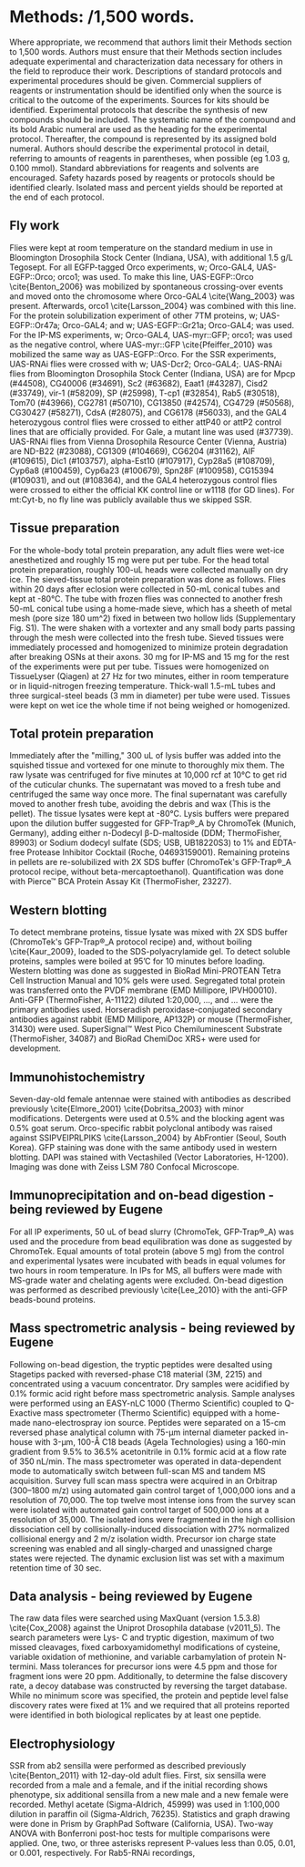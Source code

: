 # Methods: /1,500 words.

Where appropriate, we recommend that authors limit their Methods section to 1,500 words. Authors must ensure that their Methods section includes adequate experimental and characterization data necessary for others in the field to reproduce their work. Descriptions of standard protocols and experimental procedures should be given. Commercial suppliers of reagents or instrumentation should be identified only when the source is critical to the outcome of the experiments. Sources for kits should be identified. Experimental protocols that describe the synthesis of new compounds should be included. The systematic name of the compound and its bold Arabic numeral are used as the heading for the experimental protocol. Thereafter, the compound is represented by its assigned bold numeral. Authors should describe the experimental protocol in detail, referring to amounts of reagents in parentheses, when possible (eg 1.03 g, 0.100 mmol). Standard abbreviations for reagents and solvents are encouraged. Safety hazards posed by reagents or protocols should be identified clearly. Isolated mass and percent yields should be reported at the end of each protocol.

## Fly work
Flies were kept at room temperature on the standard medium in use in Bloomington Drosophila Stock Center (Indiana, USA), with additional 1.5 g/L Tegosept. For all EGFP-tagged Orco experiments, w; Orco-GAL4, UAS-EGFP::Orco; orco1; was used. To make this line, UAS-EGFP::Orco \cite{Benton_2006} was mobilized by spontaneous crossing-over events and moved onto the chromosome where Orco-GAL4 \cite{Wang_2003} was present. Afterwards, orco1 \cite{Larsson_2004} was combined with this line. For the protein solubilization experiment of other 7TM proteins, w; UAS-EGFP::Or47a; Orco-GAL4; and w; UAS-EGFP::Gr21a; Orco-GAL4; was used. For the IP-MS experiments, w; Orco-GAL4, UAS-myr::GFP; orco1; was used as the negative control, where UAS-myr::GFP \cite{Pfeiffer_2010} was mobilized the same way as UAS-EGFP::Orco. For the SSR experiments, UAS-RNAi flies were crossed with w; UAS-Dcr2; Orco-GAL4;. UAS-RNAi flies from Bloomington Drosophila Stock Center (Indiana, USA) are for Mpcp (#44508), CG40006 (#34691), Sc2 (#63682), Eaat1 (#43287), Cisd2 (#33749), vir-1 (#58209), SP (#25998), T-cp1 (#32854), Rab5 (#30518), Tom70 (#43966), CG2781 (#50710), CG13850 (#42574), CG4729 (#50568), CG30427 (#58271), CdsA (#28075), and CG6178 (#56033), and the GAL4 heterozygous control flies were crossed to either attP40 or attP2 control lines that are officially provided. For Gale, a mutant line was used (#37739). UAS-RNAi flies from Vienna Drosophila Resource Center (Vienna, Austria) are ND-B22 (#23088), CG1309 (#104669), CG6204 (#31162), AIF (#109615), Dic1 (#103757), alpha-Est10 (#107917), Cyp28a5 (#108709), Cyp6a8 (#100459), Cyp6a23 (#100679), Spn28F (#100958), CG15394 (#109031), and out (#108364), and the GAL4 heterozygous control flies were crossed to either the official KK control line or w1118 (for GD lines). For mt:Cyt-b, no fly line was publicly available thus we skipped SSR.

## Tissue preparation
For the whole-body total protein preparation, any adult flies were wet-ice anesthetized and roughly 15 mg were put per tube. For the head total protein preparation, roughly 100-uL heads were collected manually on dry ice. The sieved-tissue total protein preparation was done as follows. Flies within 20 days after eclosion were collected in 50-mL conical tubes and kept at -80°C. The tube with frozen flies was connected to another fresh 50-mL conical tube using a home-made sieve, which has a sheeth of metal mesh (pore size 180 um^2) fixed in between two hollow lids (Supplementary Fig. S1). The  were shaken with a vortexter and any small body parts passing through the mesh were collected into the fresh tube. Sieved tissues were immediately processed and homogenized to minimize protein degradation after breaking OSNs at their axons. 30 mg for IP-MS and 15 mg for the rest of the experiments were put per tube. Tissues were homogenized on TissueLyser (Qiagen) at 27 Hz for two minutes, either in room temperature or in liquid-nitrogen freezing temperature. Thick-wall 1.5-mL tubes and three surgical-steel beads (3 mm in diameter) per tube were used. Tissues were kept on wet ice the whole time if not being weighed or homogenized.

## Total protein preparation
Immediately after the "milling," 300 uL of lysis buffer was added into the squished tissue and vortexed for one minute to thoroughly mix them. The raw lysate was centrifuged for five minutes at 10,000 rcf at 10°C to get rid of the cuticular chunks. The supernatant was moved to a fresh tube and centrifuged the same way once more. The final supernatant was carefully moved to another fresh tube, avoiding the debris and wax (This is the pellet). The tissue lysates were kept at -80°C. Lysis buffers were prepared upon the dilution buffer suggested for GFP-Trap®_A by ChromoTek (Munich, Germany), adding either n-Dodecyl β-D-maltoside (DDM; ThermoFisher, 89903) or Sodium dodecyl sulfate (SDS; USB, UB18220S3) to 1% and EDTA-free Protease Inhibitor Cocktail (Roche, 04693159001). Remaining proteins in pellets are re-solubilized with 2X SDS buffer (ChromoTek's GFP-Trap®_A protocol recipe, without beta-mercaptoethanol). Quantification was done with Pierce™ BCA Protein Assay Kit (ThermoFisher, 23227).

## Western blotting
To detect membrane proteins, tissue lysate was mixed with 2X SDS buffer (ChromoTek's GFP-Trap®_A protocol recipe) and, without boiling \cite{Kaur_2009}, loaded to the SDS-polyacrylamide gel. To detect soluble proteins, samples were boiled at 95’C for 10 minutes before loading. Western blotting was done as suggested in BioRad Mini-PROTEAN Tetra Cell Instruction Manual and 10% gels were used. Segregated total protein was transferred onto the PVDF membrane (EMD Millipore, IPVH00010). Anti-GFP (ThermoFisher, A-11122) diluted 1:20,000, …, and … were the primary antibodies used. Horseradish peroxidase-conjugated secondary antibodies against rabbit (EMD Millipore, AP132P) or mouse (ThermoFisher, 31430) were used. SuperSignal™ West Pico Chemiluminescent Substrate (ThermoFisher, 34087) and BioRad ChemiDoc XRS+ were used for development.

## Immunohistochemistry
Seven-day-old female antennae were stained with antibodies as described previously \cite{Elmore_2001} \cite{Dobritsa_2003} with minor modifications. Detergents were used at 0.5% and the blocking agent was 0.5% goat serum. Orco-specific rabbit polyclonal antibody was raised against SSIPVEIPRLPIKS \cite{Larsson_2004} by AbFrontier (Seoul, South Korea). GFP staining was done with the same antibody used in western blotting. DAPI was stained with Vectashiled (Vector Laboratories, H-1200). Imaging was done with Zeiss LSM 780 Confocal Microscope.

## Immunoprecipitation and on-bead digestion - being reviewed by Eugene
For all IP experiments, 50 uL of bead slurry (ChromoTek, GFP-Trap®_A) was used and the procedure from bead equilibration was done as suggested by ChromoTek. Equal amounts of total protein (above 5 mg) from the control and experimental lysates were incubated with beads in equal volumes for two hours in room temperature. In IPs for MS, all buffers were made with MS-grade water and chelating agents were excluded. On-bead digestion was performed as described previously \cite{Lee_2010} with the anti-GFP beads-bound proteins.

## Mass spectrometric analysis - being reviewed by Eugene
Following on-bead digestion, the tryptic peptides were desalted using Stagetips packed with reversed-phase C18 material (3M, 2215) and concentrated using a vacuum concentrator. Dry samples were acidified by 0.1% formic acid right before mass spectrometric analysis. Sample analyses were performed using an EASY-nLC 1000 (Thermo Scientific) coupled to Q- Exactive mass spectrometer (Thermo Scientific) equipped with a home-made nano-electrospray ion source. Peptides were separated on a 15-cm reversed phase analytical column with 75-μm internal diameter packed in-house with 3-μm, 100-Å C18 beads (Agela Technologies) using a 160-min gradient from 9.5% to 36.5% acetonitrile in 0.1% formic acid at a flow rate of 350 nL/min. The mass spectrometer was operated in data-dependent mode to automatically switch between full-scan MS and tandem MS acquisition. Survey full scan mass spectra were acquired in an Orbitrap (300–1800 m/z) using automated gain control target of 1,000,000 ions and a resolution of 70,000. The top twelve most intense ions from the survey scan were isolated with automated gain control target of 500,000 ions at a resolution of 35,000. The isolated ions were fragmented in the high collision dissociation cell by collisionally-induced dissociation with 27% normalized collisional energy and 2 m/z isolation width. Precursor ion charge state screening was enabled and all singly-charged and unassigned charge states were rejected. The dynamic exclusion list was set with a maximum retention time of 30 sec.

## Data analysis - being reviewed by Eugene
The raw data files were searched using MaxQuant (version 1.5.3.8) \cite{Cox_2008} against the Uniprot Drosophila database (v2011_5). The search parameters were Lys- C and tryptic digestion, maximum of two missed cleavages, fixed carboxyamidomethyl modifications of cysteine, variable oxidation of methionine, and variable carbamylation of protein N-termini. Mass tolerances for precursor ions were 4.5 ppm and those for fragment ions were 20 ppm. Additionally, to determine the false discovery rate, a decoy database was constructed by reversing the target database. While no minimum score was specified, the protein and peptide level false discovery rates were fixed at 1% and we required that all proteins reported were identified in both biological replicates by at least one peptide.

## Electrophysiology
SSR from ab2 sensilla were performed as described previously \cite{Benton_2011} with 12-day-old adult flies. First, six sensilla were recorded from a male and a female, and if the initial recording shows phenotype, six additional sensilla from a new male and a new female were recorded. Methyl acetate (Sigma-Aldrich, 45999) was used in 1:100,000 dilution in paraffin oil (Sigma-Aldrich, 76235). Statistics and graph drawing were done in Prism by GraphPad Software (California, USA). Two-way ANOVA with Bonferroni post-hoc tests for multiple comparisons were applied. One, two, or three asterisks represent P-values less than 0.05, 0.01, or 0.001, respectively. For Rab5-RNAi recordings,
